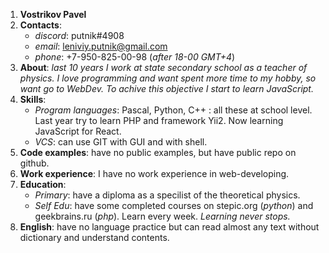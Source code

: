 1. **Vostrikov Pavel**
2. **Contacts**:
   * _discord_: putnik#4908
   * _email_: leniviy.putnik@gmail.com
   * _phone_: +7-950-825-00-98 (_after 18-00 GMT+4_)
3. **About**: _last 10 years I work at state secondary school as a teacher of physics. I love programming and want spent more time to my hobby, so want go to WebDev. To achive this objective I start to learn JavaScript._
4. **Skills**:
   * _Program languages_: Pascal, Python, C++ : all these at school level. Last year try to learn PHP and framework Yii2. Now learning JavaScript for React. 
   * _VCS_: can use GIT with GUI and with shell.
5. **Code examples**: have no public examples, but have public repo on github.
6. **Work experience**: I have no work experience in web-developing.
7. **Education**: 
   * _Primary_: have a diploma as a specilist of the theoretical physics. 
   * _Self Edu_: have some completed courses on stepic.org (_python_) and geekbrains.ru (_php_). Learn every week. *Learning never stops.*
8. **English**: have no language practice but can read almost any text without dictionary and understand contents.
